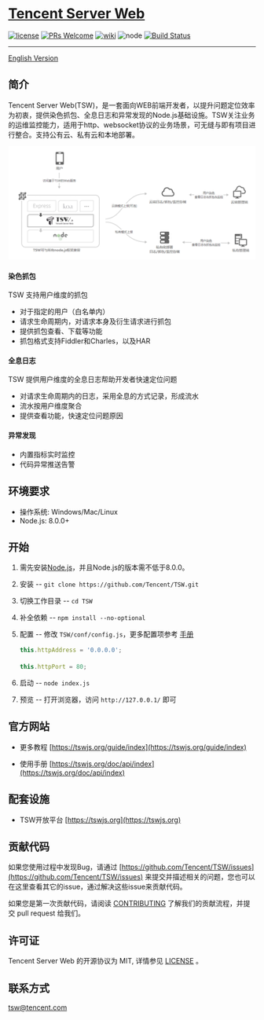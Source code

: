# [Tencent Server Web](https://tswjs.org)


[![license](https://img.shields.io/github/license/mashape/apistatus.svg)](./LICENSE) [![PRs Welcome](https://img.shields.io/badge/PRs-welcome-brightgreen.svg)](https://github.com/Tencent/TSW/pulls) [![wiki](https://img.shields.io/badge/Wiki-open-brightgreen.svg)](https://tswjs.org/guide/index) ![node](https://img.shields.io/badge/node-%3E%3D8.0.0-green.svg) [![Build Status](https://travis-ci.org/Tencent/TSW.svg?branch=master)](https://travis-ci.org/Tencent/TSW)

---


[English Version](./README_en.md) 


## 简介

Tencent Server Web(TSW)，是一套面向WEB前端开发者，以提升问题定位效率为初衷，提供染色抓包、全息日志和异常发现的Node.js基础设施。TSW关注业务的运维监控能力，适用于http、websocket协议的业务场景，可无缝与即有项目进行整合。支持公有云、私有云和本地部署。

![tsw](./static/resource/structure.png)

#### 染色抓包

TSW 支持用户维度的抓包

- 对于指定的用户（白名单内）
- 请求生命周期内，对请求本身及衍生请求进行抓包
- 提供抓包查看、下载等功能
- 抓包格式支持Fiddler和Charles，以及HAR

#### 全息日志

TSW 提供用户维度的全息日志帮助开发者快速定位问题

- 对请求生命周期内的日志，采用全息的方式记录，形成流水
- 流水按用户维度聚合
- 提供查看功能，快速定位问题原因

#### 异常发现

- 内置指标实时监控
- 代码异常推送告警

## 环境要求

- 操作系统: Windows/Mac/Linux
- Node.js: 8.0.0+

## 开始

1. 需先安装[Node.js](https://nodejs.org/en/download/)，并且Node.js的版本需不低于8.0.0。
1. 安装 -- `git clone https://github.com/Tencent/TSW.git`
1. 切换工作目录 -- `cd TSW`
1. 补全依赖 -- `npm install --no-optional`
1. 配置 -- 修改 `TSW/conf/config.js`，更多配置项参考 [手册](https://tswjs.org/doc/api/config) 

    ```js
    this.httpAddress = '0.0.0.0';

    this.httpPort = 80;
    ```

1. 启动 --  `node index.js`
1. 预览 -- 打开浏览器，访问 `http://127.0.0.1/` 即可

## 官方网站

- 更多教程 [https://tswjs.org/guide/index](https://tswjs.org/guide/index)

- 使用手册 [https://tswjs.org/doc/api/index](https://tswjs.org/doc/api/index)

## 配套设施

- TSW开放平台 [https://tswjs.org](https://tswjs.org)

## 贡献代码

如果您使用过程中发现Bug，请通过 [https://github.com/Tencent/TSW/issues](https://github.com/Tencent/TSW/issues) 来提交并描述相关的问题，您也可以在这里查看其它的issue，通过解决这些issue来贡献代码。

如果您是第一次贡献代码，请阅读 [CONTRIBUTING](./CONTRIBUTING.md) 了解我们的贡献流程，并提交 pull request 给我们。

## 许可证

Tencent Server Web 的开源协议为 MIT, 详情参见 [LICENSE](./LICENSE) 。

## 联系方式

tsw@tencent.com